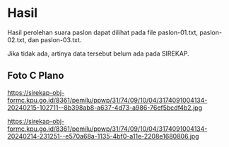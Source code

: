 # Hasil

Hasil perolehan suara paslon dapat dilihat pada file paslon-01.txt, paslon-02.txt, dan paslon-03.txt.

Jika tidak ada, artinya data tersebut belum ada pada SIREKAP.

## Foto C Plano

https://sirekap-obj-formc.kpu.go.id/8361/pemilu/ppwp/31/74/09/10/04/3174091004134-20240215-102711--8b398ab8-a637-4d73-a986-76ef5bcdf4b2.jpg

https://sirekap-obj-formc.kpu.go.id/8361/pemilu/ppwp/31/74/09/10/04/3174091004134-20240214-231251--e570a68a-1135-4bf0-a11e-2208e1680806.jpg
